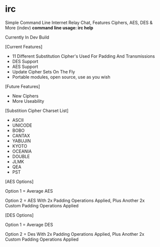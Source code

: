 # irc
Simple Command Line Internet Relay Chat, Features Ciphers, AES, DES &amp; More (indev)
**command line usage: irc help**

Currently In Dev Build

[Current Features]
- 11 Different Substitution Cipher's Used For Padding And Transmissions
- DES Support
- AES Support
- Update Cipher Sets On The Fly
- Portable modules, open source, use as you wish
  
[Future Features]
- New Ciphers
- More Useability


[Substition Cipher Charset List]
- ASCII
- UNICODE
- BOBO
- CANTAX
- YABUJIN
- KYOTO
- OCEANIA
- DOUBLE
- JLMK
- QEA
- PST

[AES Options]

Option 1 = Average AES

Option 2 = AES With 2x Padding Operations Applied, Plus Another 2x Custom Padding Operations Applied


[DES Options]

Option 1 = Average DES

Option 2 = Des With 2x Padding Operations Applied, Plus Another 2x Custom Padding Operations Applied
